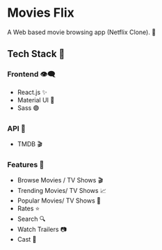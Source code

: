# Movies Flix

A Web based movie browsing app (Netflix Clone). 🎥

## Tech Stack 🥪
### Frontend 👁‍🗨
- React.js ✨
- Material UI 🌟
- Sass 🟣

### API 🔗
- TMDB 🎬

### Features 🚀
- Browse Movies / TV Shows 🎬
- Trending Movies/ TV Shows 📈
- Popular Movies/ TV Shows 🥤
- Rates ⭐
- Search 🔍
- Watch Trailers 📷
- Cast 🤵